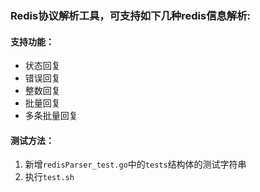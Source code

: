 ### Redis协议解析工具，可支持如下几种redis信息解析:
#### 支持功能：
- 状态回复
- 错误回复
- 整数回复
- 批量回复
- 多条批量回复

#### 测试方法：
   1. 新增`redisParser_test.go`中的`tests`结构体的测试字符串
   2. 执行`test.sh`
